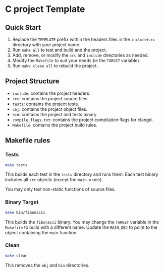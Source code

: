 # C project Template

## Quick Start

1. Replace the `TEMPLATE` prefix within the headers files in the `include`/`src` directory with your project name.
2. Run `make all` to test and build and the project.
3. Add, remove, or modify the `src` and `include` directories as needed.
4. Modify the `Makefile` to suit your needs (ie the `TARGET` variable).
5. Run `make clean all` to rebuild the project.

## Project Structure

- `include`: contains the project headers.
- `src`: contains the project source files.
- `tests`: contains the project tests.
- `obj`: contains the project object files.
- `bin`: contains the project and tests binary.
- `compile_flags.txt`: contains the project compilation flags for clangd.
- `Makefile`: contains the project build rules.

## Makefile rules

### Tests

```bash
make tests
```

This builds each test in the `tests` directory and runs them.
Each test binary includes all `src` objects (except the `main.o` one).

You may only test non-static functions of source files.

### Binary Target

```bash
make bin/fibonacci
```

This builds the `fibonacci` binary.
You may change the `TARGET` variable in the `Makefile` to build with a different name.
Update the `MAIN_OBJ` to point to the object containing the `main` function.

### Clean

```bash
make clean
```

This removes the `obj` and `bin` directories.
